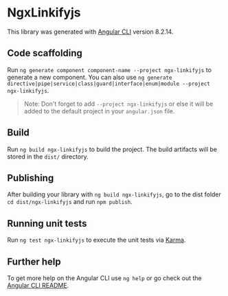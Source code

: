# NgxLinkifyjs

This library was generated with [Angular CLI](https://github.com/angular/angular-cli) version 8.2.14.

## Code scaffolding

Run `ng generate component component-name --project ngx-linkifyjs` to generate a new component. You can also use `ng generate directive|pipe|service|class|guard|interface|enum|module --project ngx-linkifyjs`.
> Note: Don't forget to add `--project ngx-linkifyjs` or else it will be added to the default project in your `angular.json` file. 

## Build

Run `ng build ngx-linkifyjs` to build the project. The build artifacts will be stored in the `dist/` directory.

## Publishing

After building your library with `ng build ngx-linkifyjs`, go to the dist folder `cd dist/ngx-linkifyjs` and run `npm publish`.

## Running unit tests

Run `ng test ngx-linkifyjs` to execute the unit tests via [Karma](https://karma-runner.github.io).

## Further help

To get more help on the Angular CLI use `ng help` or go check out the [Angular CLI README](https://github.com/angular/angular-cli/blob/master/README.md).
